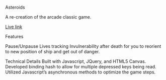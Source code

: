 Asteroids

A re-creation of the arcade classic game.

[Live link][site]

[site]: https://angeladobbs.us/Asteroids

Features

Pause/Unpause
Lives tracking
Invulnerability after death for you to reorient to new position of ship and
get out of danger.

Technical Details
Built with Javascript, JQuery, and HTML5 Canvas.
Developed binding hash to allow for multiple depressed keys being read.
Utilized Javascript’s asynchronous methods to optimize the game steps.
